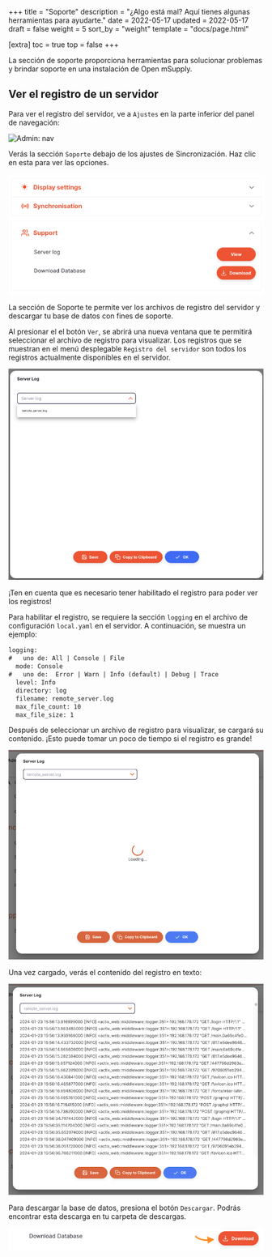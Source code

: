 +++
title = "Soporte"
description = "¿Algo está mal? Aquí tienes algunas herramientas para ayudarte."
date = 2022-05-17
updated = 2022-05-17
draft = false
weight = 5
sort_by = "weight"
template = "docs/page.html"

[extra]
toc = true
top = false
+++

La sección de soporte proporciona herramientas para solucionar problemas y brindar soporte en una instalación de Open mSupply.

## Ver el registro de un servidor

Para ver el registro del servidor, ve a `Ajustes` en la parte inferior del panel de navegación:

![Admin: nav](images/admin_nav.png)

Verás la sección `Soporte` debajo de los ajustes de Sincronización. Haz clic en esta para ver las opciones.

![Support: server log](images/support_server_log.png)

La sección de Soporte te permite ver los archivos de registro del servidor y descargar tu base de datos con fines de soporte.

Al presionar el el botón `Ver`, se abrirá una nueva ventana que te permitirá seleccionar el archivo de registro para visualizar. Los registros que se muestran en el menú desplegable `Registro del servidor` son todos los registros actualmente disponibles en el servidor.

![Support: select log](images/support_select_log.png)

<div class="nota">¡Ten en cuenta que es necesario tener habilitado el registro para poder ver los registros!</div>

Para habilitar el registro, se requiere la sección `logging` en el archivo de configuración `local.yaml` en el servidor. A continuación, se muestra un ejemplo:

```
logging:
#   uno de: All | Console | File
  mode: Console
#   uno de:  Error | Warn | Info (default) | Debug | Trace
  level: Info
  directory: log
  filename: remote_server.log
  max_file_count: 10
  max_file_size: 1
```

Después de seleccionar un archivo de registro para visualizar, se cargará su contenido. ¡Esto puede tomar un poco de tiempo si el registro es grande!

![Support: select log](images/support_log_loading.png)

Una vez cargado, verás el contenido del registro en texto:

![Support: select log](images/support_log_contents.png)

Para descargar la base de datos, presiona el botón `Descargar`. Podrás encontrar esta descarga en tu carpeta de descargas.

![Support: download database](images/download_database.png)
